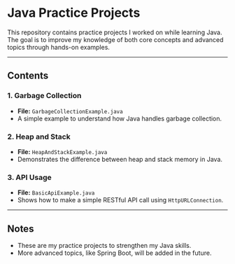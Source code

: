 # Java Practice Projects

This repository contains practice projects I worked on while learning Java. The goal is to improve my knowledge of both core concepts and advanced topics through hands-on examples.

---

## Contents

### 1. Garbage Collection
- **File:** `GarbageCollectionExample.java`
- A simple example to understand how Java handles garbage collection.

### 2. Heap and Stack
- **File:** `HeapAndStackExample.java`
- Demonstrates the difference between heap and stack memory in Java.

### 3. API Usage
- **File:** `BasicApiExample.java`
- Shows how to make a simple RESTful API call using `HttpURLConnection`.

---

## Notes
- These are my practice projects to strengthen my Java skills.
- More advanced topics, like Spring Boot, will be added in the future.


